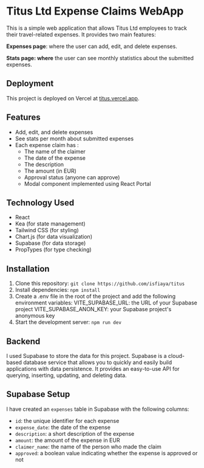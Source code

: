 # Titus Ltd Expense Claims WebApp

This is a simple web application that allows Titus Ltd employees to track their travel-related expenses. It provides two main features:

**Expenses page**: where the user can add, edit, and delete expenses.

**Stats page: where** the user can see monthly statistics about the submitted expenses.

## Deployment

This project is deployed on Vercel at [titus.vercel.app](https://titus.vercel.app).

## Features

- Add, edit, and delete expenses
- See stats per month about submitted expenses
- Each expense claim has :
  - The name of the claimer
  - The date of the expense
  - The description
  - The amount (in EUR)
  - Approval status (anyone can approve)
  - Modal component implemented using React Portal

## Technology Used

- React
- Kea (for state management)
- Tailwind CSS (for styling)
- Chart.js (for data visualization)
- Supabase (for data storage)
- PropTypes (for type checking)

## Installation

1. Clone this repository: `git clone https://github.com/isfiaya/titus`
2. Install dependencies: `npm install`
3. Create a .env file in the root of the project and add the following environment variables:
   VITE_SUPABASE_URL: the URL of your Supabase project
   VITE_SUPABASE_ANON_KEY: your Supabase project's anonymous key
4. Start the development server: `npm run dev`

## Backend

I used Supabase to store the data for this project. Supabase is a cloud-based database service that allows you to quickly and easily build applications with data persistence. It provides an easy-to-use API for querying, inserting, updating, and deleting data.

## Supabase Setup

I have created an `expenses` table in Supabase with the following columns:

- `id`: the unique identifier for each expense
- `expense_date`: the date of the expense
- `description`: a short description of the expense
- `amount`: the amount of the expense in EUR
- `claimer_name`: the name of the person who made the claim
- `approved`: a boolean value indicating whether the expense is approved or not
